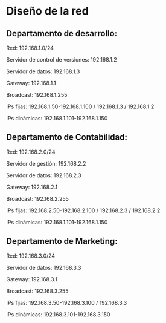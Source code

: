 # Diseño de la red

## Departamento de desarrollo:
Red: 192.168.1.0/24

Servidor de control de versiones: 192.168.1.2

Servidor de datos: 192.168.1.3

Gateway: 192.168.1.1

Broadcast: 192.168.1.255

IPs fijas: 192.168.1.50-192.168.1.100 / 192.168.1.3 / 192.168.1.2

IPs dinámicas: 192.168.1.101-192.168.1.150

## Departamento de Contabilidad:

Red: 192.168.2.0/24

Servidor de gestión: 192.168.2.2

Servidor de datos: 192.168.2.3

Gateway: 192.168.2.1

Broadcast: 192.168.2.255

IPs fijas: 192.168.2.50-192.168.2.100 / 192.168.2.3 / 192.168.2.2

IPs dinámicas: 192.168.1.101-192.168.1.150

## Departamento de Marketing:

Red: 192.168.3.0/24

Servidor de datos: 192.168.3.3

Gateway: 192.168.3.1

Broadcast: 192.168.3.255

IPs fijas: 192.168.3.50-192.168.3.100 / 192.168.3.3

IPs dinámicas: 192.168.3.101-192.168.3.150